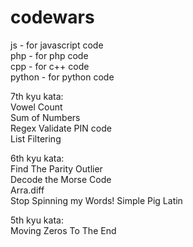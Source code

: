 # codewars
js - for javascript code  
php - for php code  
cpp - for c++ code  
python - for python code  
  
7th kyu kata:  
Vowel Count  
Sum of Numbers  
Regex Validate PIN code  
List Filtering  
  
6th kyu kata:  
Find The Parity Outlier  
Decode the Morse Code  
Arra.diff  
Stop Spinning my Words!
Simple Pig Latin  
  
5th kyu kata:  
Moving Zeros To The End  
